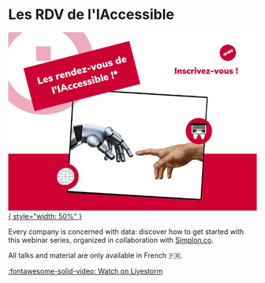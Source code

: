 # Les RDV de l'IAccessible

[![RDV IAccessible Logo](../../static/images/rdv-iaccessible.png){ style="width: 50%" }][livestorm]

Every company is concerned with data: discover how to get started with this webinar series,
organized in collaboration with [Simplon.co][simplon].

All talks and material are only available in French :fr:.

[:fontawesome-solid-video: Watch on Livestorm][livestorm]

[simplon]: https://simplon.co "Simplon.co Website"
[livestorm]: https://app.livestorm.co/simplon-3 "Livestorm Webinars"
